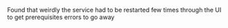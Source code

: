 Found that weirdly the service had to be restarted few times through the UI to get prerequisites errors to go away